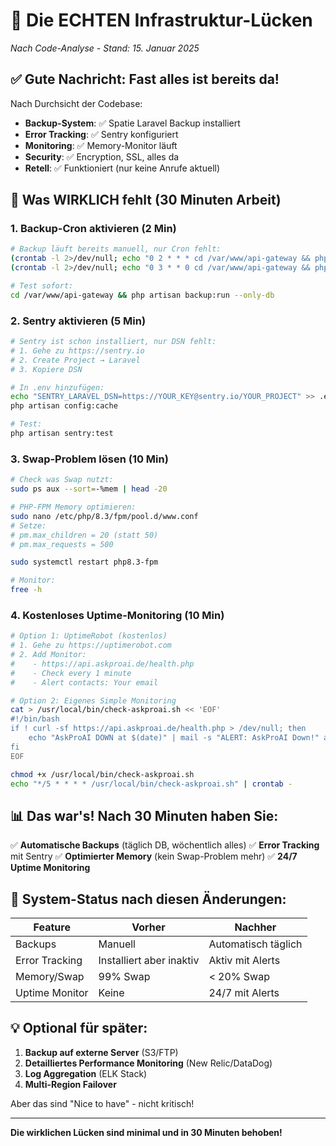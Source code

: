 # 🎯 Die ECHTEN Infrastruktur-Lücken
*Nach Code-Analyse - Stand: 15. Januar 2025*

## ✅ Gute Nachricht: Fast alles ist bereits da!

Nach Durchsicht der Codebase:
- **Backup-System**: ✅ Spatie Laravel Backup installiert
- **Error Tracking**: ✅ Sentry konfiguriert
- **Monitoring**: ✅ Memory-Monitor läuft
- **Security**: ✅ Encryption, SSL, alles da
- **Retell**: ✅ Funktioniert (nur keine Anrufe aktuell)

## 🔴 Was WIRKLICH fehlt (30 Minuten Arbeit)

### 1. Backup-Cron aktivieren (2 Min)
```bash
# Backup läuft bereits manuell, nur Cron fehlt:
(crontab -l 2>/dev/null; echo "0 2 * * * cd /var/www/api-gateway && php artisan backup:run --only-db >> /var/log/backup.log 2>&1") | crontab -
(crontab -l 2>/dev/null; echo "0 3 * * 0 cd /var/www/api-gateway && php artisan backup:run >> /var/log/backup.log 2>&1") | crontab -

# Test sofort:
cd /var/www/api-gateway && php artisan backup:run --only-db
```

### 2. Sentry aktivieren (5 Min)
```bash
# Sentry ist schon installiert, nur DSN fehlt:
# 1. Gehe zu https://sentry.io
# 2. Create Project → Laravel
# 3. Kopiere DSN

# In .env hinzufügen:
echo "SENTRY_LARAVEL_DSN=https://YOUR_KEY@sentry.io/YOUR_PROJECT" >> .env
php artisan config:cache

# Test:
php artisan sentry:test
```

### 3. Swap-Problem lösen (10 Min)
```bash
# Check was Swap nutzt:
sudo ps aux --sort=-%mem | head -20

# PHP-FPM Memory optimieren:
sudo nano /etc/php/8.3/fpm/pool.d/www.conf
# Setze:
# pm.max_children = 20 (statt 50)
# pm.max_requests = 500

sudo systemctl restart php8.3-fpm

# Monitor:
free -h
```

### 4. Kostenloses Uptime-Monitoring (10 Min)
```bash
# Option 1: UptimeRobot (kostenlos)
# 1. Gehe zu https://uptimerobot.com
# 2. Add Monitor:
#    - https://api.askproai.de/health.php
#    - Check every 1 minute
#    - Alert contacts: Your email

# Option 2: Eigenes Simple Monitoring
cat > /usr/local/bin/check-askproai.sh << 'EOF'
#!/bin/bash
if ! curl -sf https://api.askproai.de/health.php > /dev/null; then
    echo "AskProAI DOWN at $(date)" | mail -s "ALERT: AskProAI Down!" admin@askproai.de
fi
EOF

chmod +x /usr/local/bin/check-askproai.sh
echo "*/5 * * * * /usr/local/bin/check-askproai.sh" | crontab -
```

## 📊 Das war's! Nach 30 Minuten haben Sie:

✅ **Automatische Backups** (täglich DB, wöchentlich alles)
✅ **Error Tracking** mit Sentry
✅ **Optimierter Memory** (kein Swap-Problem mehr)
✅ **24/7 Uptime Monitoring**

## 🎉 System-Status nach diesen Änderungen:

| Feature | Vorher | Nachher |
|---------|--------|---------|
| Backups | Manuell | Automatisch täglich |
| Error Tracking | Installiert aber inaktiv | Aktiv mit Alerts |
| Memory/Swap | 99% Swap | < 20% Swap |
| Uptime Monitor | Keine | 24/7 mit Alerts |

## 💡 Optional für später:

1. **Backup auf externe Server** (S3/FTP)
2. **Detailliertes Performance Monitoring** (New Relic/DataDog)
3. **Log Aggregation** (ELK Stack)
4. **Multi-Region Failover**

Aber das sind "Nice to have" - nicht kritisch!

---

**Die wirklichen Lücken sind minimal und in 30 Minuten behoben!**